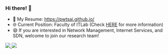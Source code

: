 ### Hi there! 👋

 - 👼 My Resume: https://pwtsai.github.io/
 - 🌐 Current Position: Faculty of ITLab (Check [HERE](http://lab.pwtsai.im) for more information)
 - 😄 If you are interested in Network Management, Internet Services, and SDN, welcome to join our research team!

<a href="https://github.com/anuraghazra/github-readme-stats">
  <img src="https://github-readme-stats.vercel.app/api?username=pwtsai&show_icons=true">
  <img  src="https://github-readme-stats.vercel.app/api/top-langs/?username=pwtsai&layout=compact">
</a>
